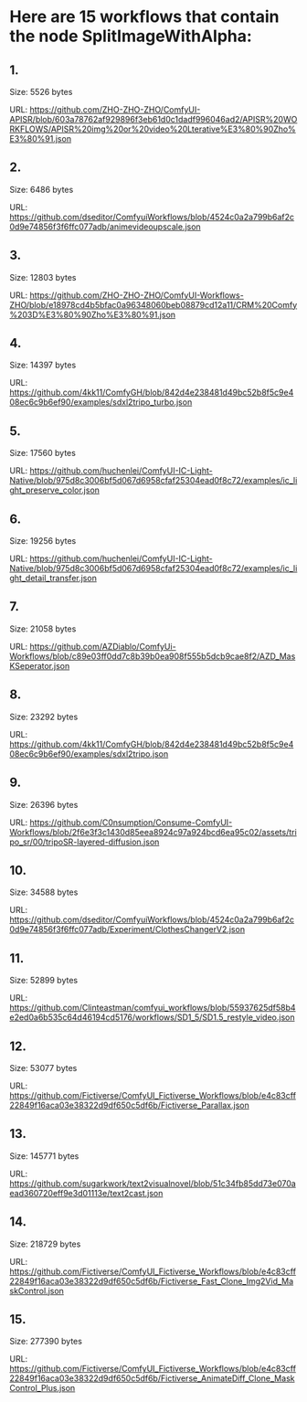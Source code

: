 # Here are 15 workflows that contain the node SplitImageWithAlpha:

## 1. 

Size: 5526 bytes

URL: https://github.com/ZHO-ZHO-ZHO/ComfyUI-APISR/blob/603a78762af929896f3eb61d0c1dadf996046ad2/APISR%20WORKFLOWS/APISR%20img%20or%20video%20Lterative%E3%80%90Zho%E3%80%91.json

## 2. 

Size: 6486 bytes

URL: https://github.com/dseditor/ComfyuiWorkflows/blob/4524c0a2a799b6af2c0d9e74856f3f6ffc077adb/animevideoupscale.json

## 3. 

Size: 12803 bytes

URL: https://github.com/ZHO-ZHO-ZHO/ComfyUI-Workflows-ZHO/blob/e18978cd4b5bfac0a96348060beb08879cd12a11/CRM%20Comfy%203D%E3%80%90Zho%E3%80%91.json

## 4. 

Size: 14397 bytes

URL: https://github.com/4kk11/ComfyGH/blob/842d4e238481d49bc52b8f5c9e408ec6c9b6ef90/examples/sdxl2tripo_turbo.json

## 5. 

Size: 17560 bytes

URL: https://github.com/huchenlei/ComfyUI-IC-Light-Native/blob/975d8c3006bf5d067d6958cfaf25304ead0f8c72/examples/ic_light_preserve_color.json

## 6. 

Size: 19256 bytes

URL: https://github.com/huchenlei/ComfyUI-IC-Light-Native/blob/975d8c3006bf5d067d6958cfaf25304ead0f8c72/examples/ic_light_detail_transfer.json

## 7. 

Size: 21058 bytes

URL: https://github.com/AZDiablo/ComfyUi-Workflows/blob/c89e03ff0dd7c8b39b0ea908f555b5dcb9cae8f2/AZD_MasKSeperator.json

## 8. 

Size: 23292 bytes

URL: https://github.com/4kk11/ComfyGH/blob/842d4e238481d49bc52b8f5c9e408ec6c9b6ef90/examples/sdxl2tripo.json

## 9. 

Size: 26396 bytes

URL: https://github.com/C0nsumption/Consume-ComfyUI-Workflows/blob/2f6e3f3c1430d85eea8924c97a924bcd6ea95c02/assets/tripo_sr/00/tripoSR-layered-diffusion.json

## 10. 

Size: 34588 bytes

URL: https://github.com/dseditor/ComfyuiWorkflows/blob/4524c0a2a799b6af2c0d9e74856f3f6ffc077adb/Experiment/ClothesChangerV2.json

## 11. 

Size: 52899 bytes

URL: https://github.com/Clinteastman/comfyui_workflows/blob/55937625df58b4e2ed0a6b535c64d46194cd5176/workflows/SD1_5/SD1.5_restyle_video.json

## 12. 

Size: 53077 bytes

URL: https://github.com/Fictiverse/ComfyUI_Fictiverse_Workflows/blob/e4c83cff22849f16aca03e38322d9df650c5df6b/Fictiverse_Parallax.json

## 13. 

Size: 145771 bytes

URL: https://github.com/sugarkwork/text2visualnovel/blob/51c34fb85dd73e070aead360720eff9e3d01113e/text2cast.json

## 14. 

Size: 218729 bytes

URL: https://github.com/Fictiverse/ComfyUI_Fictiverse_Workflows/blob/e4c83cff22849f16aca03e38322d9df650c5df6b/Fictiverse_Fast_Clone_Img2Vid_MaskControl.json

## 15. 

Size: 277390 bytes

URL: https://github.com/Fictiverse/ComfyUI_Fictiverse_Workflows/blob/e4c83cff22849f16aca03e38322d9df650c5df6b/Fictiverse_AnimateDiff_Clone_MaskControl_Plus.json

